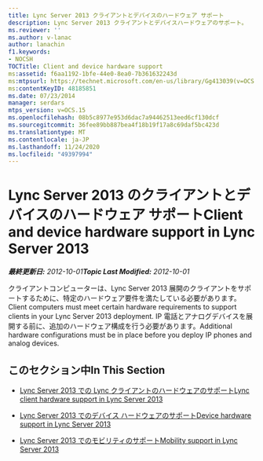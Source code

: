 ```yaml
---
title: Lync Server 2013 クライアントとデバイスのハードウェア サポート
description: Lync Server 2013 クライアントとデバイスハードウェアのサポート。
ms.reviewer: ''
ms.author: v-lanac
author: lanachin
f1.keywords:
- NOCSH
TOCTitle: Client and device hardware support
ms:assetid: f6aa1192-1bfe-44e0-8ea0-7b361632243d
ms:mtpsurl: https://technet.microsoft.com/en-us/library/Gg413039(v=OCS.15)
ms:contentKeyID: 48185851
ms.date: 07/23/2014
manager: serdars
mtps_version: v=OCS.15
ms.openlocfilehash: 08b5c8977e953d6dac7a94462513eed6cf130dcf
ms.sourcegitcommit: 36fee89bb887bea4f18b19f17a8c69daf5bc423d
ms.translationtype: MT
ms.contentlocale: ja-JP
ms.lasthandoff: 11/24/2020
ms.locfileid: "49397994"
---
```

# <a name="client-and-device-hardware-support-in-lync-server-2013"></a><span data-ttu-id="9b8ec-103">Lync Server 2013 のクライアントとデバイスのハードウェア サポート</span><span class="sxs-lookup"><span data-stu-id="9b8ec-103">Client and device hardware support in Lync Server 2013</span></span>

<div data-xmlns="http://www.w3.org/1999/xhtml">

<div class="topic" data-xmlns="http://www.w3.org/1999/xhtml" data-msxsl="urn:schemas-microsoft-com:xslt" data-cs="https://msdn.microsoft.com/">

<div data-asp="https://msdn2.microsoft.com/asp">



</div>

<div id="mainSection">

<div id="mainBody"><span data-ttu-id="9b8ec-104">

<span> </span></span><span class="sxs-lookup"><span data-stu-id="9b8ec-104">

<span> </span></span></span>

<span data-ttu-id="9b8ec-105">_**最終更新日:** 2012-10-01_</span><span class="sxs-lookup"><span data-stu-id="9b8ec-105">_**Topic Last Modified:** 2012-10-01_</span></span>

<span data-ttu-id="9b8ec-106">クライアントコンピューターは、Lync Server 2013 展開のクライアントをサポートするために、特定のハードウェア要件を満たしている必要があります。</span><span class="sxs-lookup"><span data-stu-id="9b8ec-106">Client computers must meet certain hardware requirements to support clients in your Lync Server 2013 deployment.</span></span> <span data-ttu-id="9b8ec-107">IP 電話とアナログデバイスを展開する前に、追加のハードウェア構成を行う必要があります。</span><span class="sxs-lookup"><span data-stu-id="9b8ec-107">Additional hardware configurations must be in place before you deploy IP phones and analog devices.</span></span>

<div>

## <a name="in-this-section"></a><span data-ttu-id="9b8ec-108">このセクション中</span><span class="sxs-lookup"><span data-stu-id="9b8ec-108">In This Section</span></span>

  - [<span data-ttu-id="9b8ec-109">Lync Server 2013 での Lync クライアントのハードウェアのサポート</span><span class="sxs-lookup"><span data-stu-id="9b8ec-109">Lync client hardware support in Lync Server 2013</span></span>](lync-server-2013-lync-client-hardware-support.md)

  - [<span data-ttu-id="9b8ec-110">Lync Server 2013 でのデバイス ハードウェアのサポート</span><span class="sxs-lookup"><span data-stu-id="9b8ec-110">Device hardware support in Lync Server 2013</span></span>](lync-server-2013-device-hardware-support.md)

  - [<span data-ttu-id="9b8ec-111">Lync Server 2013 でのモビリティのサポート</span><span class="sxs-lookup"><span data-stu-id="9b8ec-111">Mobility support in Lync Server 2013</span></span>](lync-server-2013-mobility-support.md)

<span data-ttu-id="9b8ec-112"></div>

</div>

<span> </span>

</div>

</div>

</span><span class="sxs-lookup"><span data-stu-id="9b8ec-112"></div>

</div>

<span> </span>

</div>

</div>

</span></span></div>

